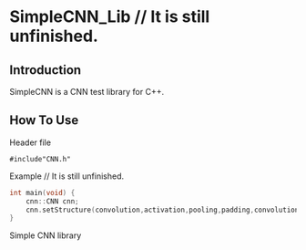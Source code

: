 # SimpleCNN_Lib  // It is still unfinished.

## Introduction  
SimpleCNN is a CNN test library for C++.
## How To Use

Header file
```
#include"CNN.h"
```

Example    //  It is still unfinished.
```cpp
int main(void) {
	cnn::CNN cnn;
	cnn.setStructure(convolution,activation,pooling,padding,convolution,activation,pooling,fullyconnected,activation);
}
```
Simple CNN library
